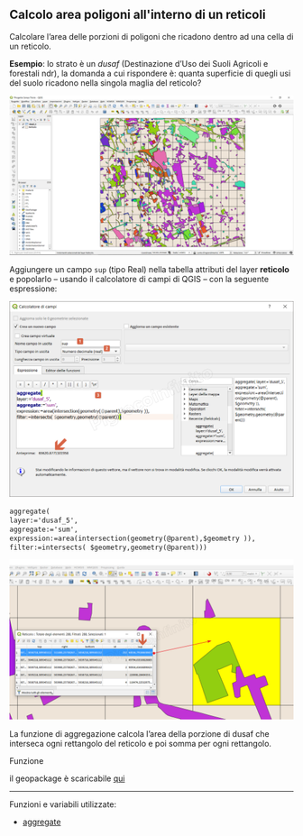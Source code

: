 ## Calcolo area poligoni all'interno di un reticoli

Calcolare l’area delle porzioni di poligoni che ricadono dentro ad una cella di un reticolo.

**Esempio**: lo strato è un _dusaf_ (Destinazione d’Uso dei Suoli Agricoli e forestali ndr), la domanda a cui rispondere è: quanta superficie di quegli usi del suolo ricadono nella singola maglia del reticolo?

[![](../img/esempi/calcolo_area_poligoni_reticolo/calcolo_area_pol1.png)](../img/esempi/calcolo_area_poligoni_reticolo/calcolo_area_pol1.png)

Aggiungere un campo `sup` (tipo Real) nella tabella attributi del layer **reticolo** e popolarlo – usando il calcolatore di campi di QGIS – con la seguente espressione:


[![](../img/esempi/calcolo_area_poligoni_reticolo/calcolo_area_pol2.png)](../img/esempi/calcolo_area_poligoni_reticolo/calcolo_area_pol2.png)

```
aggregate(
layer:='dusaf_5', 
aggregate:='sum',
expression:=area(intersection(geometry(@parent),$geometry )), 
filter:=intersects( $geometry,geometry(@parent)))
```

[![](../img/esempi/calcolo_area_poligoni_reticolo/calcolo_area_pol3.png)](../img/esempi/calcolo_area_poligoni_reticolo/calcolo_area_pol3.png)

La funzione di aggregazione calcola l’area della porzione di dusaf che interseca ogni rettangolo del reticolo e poi somma per ogni rettangolo.

Funzione 

il geopackage è scaricabile [qui](../prova_tu/dati_esempi.zip)

---

Funzioni e variabili utilizzate:

- [aggregate](../gr_funzioni/aggrega/aggrega_unico.md#aggregate)
